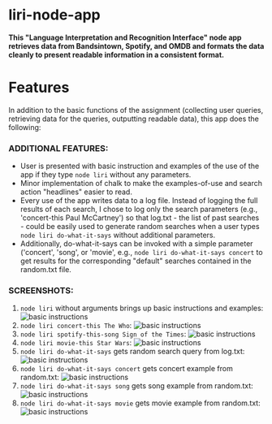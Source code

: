 # liri-node-app

**This "Language Interpretation and Recognition Interface" node app retrieves data from Bandsintown, Spotify, and OMDB and formats the data cleanly to present readable information in a consistent format.**

# Features
In addition to the basic functions of the assignment (collecting user queries, retrieving data for the queries, outputting readable data), this app does the following:

### ADDITIONAL FEATURES:
* User is presented with basic instruction and examples of the use of the app if they type `node liri` without any parameters.
* Minor implementation of chalk to make the examples-of-use and search action "headlines" easier to read.
* Every use of the app writes data to a log file. Instead of logging the full results of each search, I chose to log only the search parameters (e.g., 'concert-this Paul McCartney') so that log.txt - the list of past searches - could be easily used to generate random searches when a user types `node liri do-what-it-says` without additional parameters.
* Additionally, do-what-it-says can be invoked with a simple parameter ('concert', 'song', or 'movie', e.g., `node liri do-what-it-says concert` to get results for the corresponding "default" searches contained in the random.txt file.

### SCREENSHOTS:
1. `node liri` without arguments brings up basic instructions and examples:
![basic instructions](https://desmondmullen.com/liri-node-app/screenshots/1.node_liri_without_arguments.png)
2. `node liri concert-this The Who`:
![basic instructions](https://desmondmullen.com/liri-node-app/screenshots/2.concert-this_The_Who)
3. `node liri spotify-this-song Sign of the Times`:
![basic instructions](https://desmondmullen.com/liri-node-app/screenshots/3.spotify-this-song_Sign_of_the_Times)
4. `node liri movie-this Star Wars`:
![basic instructions](https://desmondmullen.com/liri-node-app/screenshots/4.movie-this_Star_Wars)
5. `node liri do-what-it-says` gets random search query from log.txt:
![basic instructions](https://desmondmullen.com/liri-node-app/screenshots/5.do-what-it-says_random_from_log)
6. `node liri do-what-it-says concert` gets concert example from random.txt:
![basic instructions](https://desmondmullen.com/liri-node-app/screenshots/6.do-what-it-says_concert)
7. `node liri do-what-it-says song` gets song example from random.txt:
![basic instructions](https://desmondmullen.com/liri-node-app/screenshots/7.do-what-it-says_song)
8. `node liri do-what-it-says movie` gets movie example from random.txt:
![basic instructions](https://desmondmullen.com/liri-node-app/screenshots/8.do-what-it-says_movie)